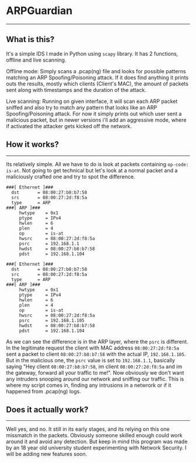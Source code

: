 # ARPGuardian
---

## What is this?
It's a simple IDS I made in Python using `scapy` library. It has 2 functions, offline and live scanning. 

Offline mode: Simply scans a .pcap(ng) file and looks for possible patterns matching an ARP Spoofing/Poisoning attack. If it does find anything it prints outs the results, mostly which clients (Client's MAC), the amount of packets sent along with timestamps and the duration of the attack.

Live scanning: Running on given interface, it will scan each ARP packet sniffed and also try to match any pattern that looks like an ARP Spoofing/Poisoning attack. For now it simply prints out which user sent a malicious packet, but in newer versions i'll add an aggressive mode, where if activated the attacker gets kicked off the network.


## How it works?
---

Its relatively simple. All we have to do is look at packets containing `op-code: is-at`. Not going to get technical but let's look at a normal packet and a maliciously crafted one and try to spot the difference.

```Malicious packet
###[ Ethernet ]### 
  dst       = 08:00:27:b8:b7:58
  src       = 08:00:27:2d:f8:5a
  type      = ARP
###[ ARP ]### 
     hwtype    = 0x1
     ptype     = IPv4
     hwlen     = 6
     plen      = 4
     op        = is-at
     hwsrc     = 08:00:27:2d:f8:5a
     psrc      = 192.168.1.1
     hwdst     = 08:00:27:b8:b7:58
     pdst      = 192.168.1.104

```
```Legitimate
###[ Ethernet ]### 
  dst       = 08:00:27:b8:b7:58
  src       = 08:00:27:2d:f8:5a
  type      = ARP
###[ ARP ]### 
     hwtype    = 0x1
     ptype     = IPv4
     hwlen     = 6
     plen      = 4
     op        = is-at
     hwsrc     = 08:00:27:2d:f8:5a
     psrc      = 192.168.1.105
     hwdst     = 08:00:27:b8:b7:58
     pdst      = 192.168.1.104

```

As we can see the difference is in the ARP layer, where the `psrc` is different.
In the legitimate request the client with MAC address `08:00:27:2d:f8:5a` sent a packet to client `08:00:27:b8:b7:58` with the actual IP, `192.168.1.105`. But in the malicious one, the `psrc` value is set to `192.168.1.1`, basically saying "Hey client `08:00:27:b8:b7:58`, im client `08:00:27:2d:f8:5a` and im the gateway, forward all your traffic to me!". Now obviously we don't want any intruders snooping around our network and sniffing our traffic. This is where my script comes in, finding any intrusions in a netwrork or if it happened from .pcap(ng) logs.


## Does it actually work?

---

Well yes, and no. It still in its early stages, and its relying on this one missmatch in the packets. Obviously someone skilled enough could work around it and avoid any detection. But keep in mind this program was made by an 18 year old university student experimenting with Network Security. I will be adding new features soon.